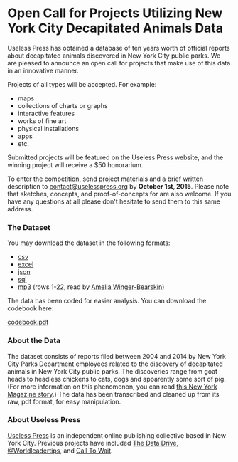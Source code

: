 # Open Call for Projects Utilizing New York City Decapitated Animals Data

Useless Press has obtained a database of ten years worth of official reports about decapitated animals discovered in New York City public parks. We are pleased to announce an open call for projects that make use of this data in an innovative manner.

Projects of all types will be accepted. For example:

* maps
* collections of charts or graphs
* interactive features
* works of fine art
* physical installations
* apps
* etc.

Submitted projects will be featured on the Useless Press website, and the winning project will receive a $50 honorarium.

To enter the competition, send project materials and a brief written description to [contact@uselesspress.org](mailto:contact@uselesspress.org) by **October 1st, 2015**. Please note that sketches, concepts, and proof-of-concepts for are also welcome. If you have any questions at all please don't hesitate to send them to this same address.

### The Dataset

You may download the dataset in the following formats:

* [csv](animals.csv)
* [excel](animals.xlsx)
* [json](animals.json)
* [sql](animals.sql)
* [mp3](animals.mp3) (rows 1-22, read by [Amelia Winger-Bearskin](http://www.studioamelia.com/))

The data has been coded for easier analysis. You can download the codebook here:

[codebook.pdf](codebook.pdf)


### About the Data

The dataset consists of reports filed between 2004 and 2014 by New York City Parks Department employees related to the discovery of decapitated animals in New York City public parks. The discoveries range from goat heads to headless chickens to cats, dogs and apparently some sort of pig. (For more information on this phenomenon, you can read [this New York Magazine story](http://nymag.com/daily/intelligencer/2015/03/mystery-of-the-prospect-park-goat-heads.html).) The data has been transcribed and cleaned up from its raw, pdf format, for easy manipulation.


### About Useless Press

[Useless Press](http://uselesspress.org) is an independent online publishing collective based in New York City. Previous projects have included [The Data Drive](http://uselesspress.org/things/the-data-drive/), [@Worldleadertips](http://uselesspress.org/things/world-leader-tips/), and [Call To Wait](http://uselesspress.org/things/call-to-wait/).
